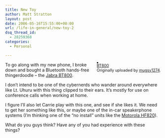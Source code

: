 ```yaml
---
title: New Toy
author: Matt Stratton
layout: post
date: 2006-05-16T15:55:00+00:00
url: /life-in-general/new-toy-2
dsq_thread_id:
  - 28259368
categories:
  - Personal

---
```

<div style="float:right;margin-left:10px;margin-bottom:10px;">
  <a href="https://www.flickr.com/photos/mugsy/147770344/" title="photo sharing"><img src="https://static.flickr.com/52/147770344_c695cbe2a7_m.jpg" alt="" style="border:solid 2px #000000;" /></a> <br /> <span style="font-size:.9em;margin-top:0;"> <a href="https://www.flickr.com/photos/mugsy/147770344/">BT800</a> <br /> Originally uploaded by <a href="https://www.flickr.com/people/mugsy/">mugsy1274</a>. </span>
</div>

To go along with my new phone, I broke down and bought a Bluetooth hands-free thingerdoodle &#8211; the [Jabra BT800][1].

I don&#8217;t intend to be one of the cybernerds who wander around everywhere like Lt. Uhuru with this thing clipped to their ears. It&#8217;s mostly for use on conference calls when working at home.

I figure I&#8217;ll also let Carrie play with this one, and see if she likes it. We need to get her something like this, or maybe one of the in-car speakerphone systems (I&#8217;m thinking one of the &#8220;no install&#8221; units like the [Motorola HF820][2]).

What do you guys think? Have any of you had experience with these things?

 [1]: https://www.amazon.com/gp/product/B0007UC4MK
 [2]: https://www.amazon.com/gp/product/B0008JISMU